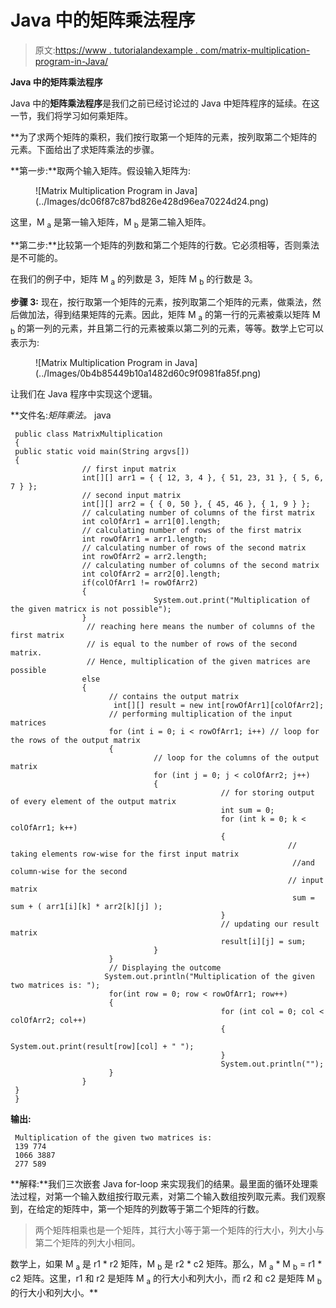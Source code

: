 # Java 中的矩阵乘法程序

> 原文:[https://www . tutorialandexample . com/matrix-multiplication-program-in-Java/](https://www.tutorialandexample.com/matrix-multiplication-program-in-java/)

**Java 中的矩阵乘法程序**

Java 中的**矩阵乘法程序**是我们之前已经讨论过的 Java 中矩阵程序的延续。在这一节，我们将学习如何乘矩阵。

 **为了求两个矩阵的乘积，我们按行取第一个矩阵的元素，按列取第二个矩阵的元素。下面给出了求矩阵乘法的步骤。

**第一步:**取两个输入矩阵。假设输入矩阵为:

<figure class="wp-block-image size-large is-resized">![Matrix Multiplication Program in Java](../Images/dc06f87c87bd826e428d96ea70224d24.png)</figure>

这里，M <sub>a</sub> 是第一输入矩阵，M <sub>b</sub> 是第二输入矩阵。

**第二步:**比较第一个矩阵的列数和第二个矩阵的行数。它必须相等，否则乘法是不可能的。

在我们的例子中，矩阵 M <sub>a</sub> 的列数是 3，矩阵 M <sub>b</sub> 的行数是 3。

**步骤 3:** 现在，按行取第一个矩阵的元素，按列取第二个矩阵的元素，做乘法，然后做加法，得到结果矩阵的元素。因此，矩阵 M <sub>a</sub> 的第一行的元素被乘以矩阵 M <sub>b</sub> 的第一列的元素，并且第二行的元素被乘以第二列的元素，等等。数学上它可以表示为:

<figure class="wp-block-image size-large">![Matrix Multiplication Program in Java](../Images/0b4b85449b10a1482d60c9f0981fa85f.png)</figure>

让我们在 Java 程序中实现这个逻辑。

**文件名:**矩阵乘法*。* java

```
 public class MatrixMultiplication
 {
 public static void main(String argvs[])
 {
                // first input matrix
                int[][] arr1 = { { 12, 3, 4 }, { 51, 23, 31 }, { 5, 6, 7 } };
                // second input matrix
                int[][] arr2 = { { 0, 50 }, { 45, 46 }, { 1, 9 } };
                // calculating number of columns of the first matrix
                int colOfArr1 = arr1[0].length;
                // calculating number of rows of the first matrix
                int rowOfArr1 = arr1.length;
                // calculating number of rows of the second matrix
                int rowOfArr2 = arr2.length;
                // calculating number of columns of the second matrix
                int colOfArr2 = arr2[0].length;
                if(colOfArr1 != rowOfArr2)
                {
                                System.out.print("Multiplication of the given matricx is not possible");
                }
                 // reaching here means the number of columns of the first matrix
                 // is equal to the number of rows of the second matrix.
                 // Hence, multiplication of the given matrices are possible
                else 
                {
                      // contains the output matrix
                       int[][] result = new int[rowOfArr1][colOfArr2];
                      // performing multiplication of the input matrices
                      for (int i = 0; i < rowOfArr1; i++) // loop for the rows of the output matrix
                      {
                                // loop for the columns of the output matrix
                                for (int j = 0; j < colOfArr2; j++)
                                {
                                               // for storing output of every element of the output matrix
                                               int sum = 0;
                                               for (int k = 0; k < colOfArr1; k++)
                                               {
                                                              // taking elements row-wise for the first input matrix
                                                               //and column-wise for the second
                                                              // input matrix
                                                               sum = sum + ( arr1[i][k] * arr2[k][j] );           
                                               }
                                               // updating our result matrix
                                               result[i][j] = sum;
                                }
                      }
                      // Displaying the outcome
                     System.out.println("Multiplication of the given two matrices is: ");
                      for(int row = 0; row < rowOfArr1; row++)
                      {
                                               for (int col = 0; col < colOfArr2; col++)
                                               {
                                                              System.out.print(result[row][col] + " ");
                                               }
                                               System.out.println("");
                      }
                }    
 }
 } 
```

**输出:**

```
 Multiplication of the given two matrices is:
 139 774
 1066 3887
 277 589 
```

**解释:**我们三次嵌套 Java for-loop 来实现我们的结果。最里面的循环处理乘法过程，对第一个输入数组按行取元素，对第二个输入数组按列取元素。我们观察到，在给定的矩阵中，第一个矩阵的列数等于第二个矩阵的行数。

> 两个矩阵相乘也是一个矩阵，其行大小等于第一个矩阵的行大小，列大小与第二个矩阵的列大小相同。

数学上，如果 M <sub>a</sub> 是 r1 * r2 矩阵，M <sub>b</sub> 是 r2 * c2 矩阵。那么，M <sub>a</sub> * M <sub>b</sub> = r1 * c2 矩阵。这里，r1 和 r2 是矩阵 M <sub>a</sub> 的行大小和列大小，而 r2 和 c2 是矩阵 M <sub>b</sub> 的行大小和列大小。**